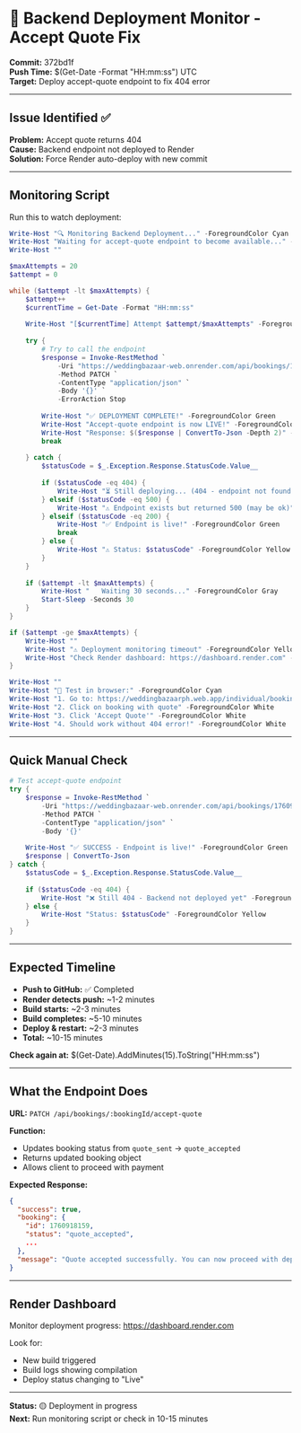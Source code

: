 # 🚀 Backend Deployment Monitor - Accept Quote Fix

**Commit:** 372bd1f  
**Push Time:** $(Get-Date -Format "HH:mm:ss") UTC  
**Target:** Deploy accept-quote endpoint to fix 404 error

---

## Issue Identified ✅

**Problem:** Accept quote returns 404  
**Cause:** Backend endpoint not deployed to Render  
**Solution:** Force Render auto-deploy with new commit

---

## Monitoring Script

Run this to watch deployment:

```powershell
Write-Host "🔍 Monitoring Backend Deployment..." -ForegroundColor Cyan
Write-Host "Waiting for accept-quote endpoint to become available..." -ForegroundColor Yellow
Write-Host ""

$maxAttempts = 20
$attempt = 0

while ($attempt -lt $maxAttempts) {
    $attempt++
    $currentTime = Get-Date -Format "HH:mm:ss"
    
    Write-Host "[$currentTime] Attempt $attempt/$maxAttempts" -ForegroundColor White
    
    try {
        # Try to call the endpoint
        $response = Invoke-RestMethod `
            -Uri "https://weddingbazaar-web.onrender.com/api/bookings/1760918159/accept-quote" `
            -Method PATCH `
            -ContentType "application/json" `
            -Body '{}' `
            -ErrorAction Stop
        
        Write-Host "✅ DEPLOYMENT COMPLETE!" -ForegroundColor Green
        Write-Host "Accept-quote endpoint is now LIVE!" -ForegroundColor Green
        Write-Host "Response: $($response | ConvertTo-Json -Depth 2)" -ForegroundColor Cyan
        break
        
    } catch {
        $statusCode = $_.Exception.Response.StatusCode.Value__
        
        if ($statusCode -eq 404) {
            Write-Host "⏳ Still deploying... (404 - endpoint not found yet)" -ForegroundColor Yellow
        } elseif ($statusCode -eq 500) {
            Write-Host "⚠️ Endpoint exists but returned 500 (may be ok)" -ForegroundColor Yellow
        } elseif ($statusCode -eq 200) {
            Write-Host "✅ Endpoint is live!" -ForegroundColor Green
            break
        } else {
            Write-Host "⚠️ Status: $statusCode" -ForegroundColor Yellow
        }
    }
    
    if ($attempt -lt $maxAttempts) {
        Write-Host "   Waiting 30 seconds..." -ForegroundColor Gray
        Start-Sleep -Seconds 30
    }
}

if ($attempt -ge $maxAttempts) {
    Write-Host ""
    Write-Host "⚠️ Deployment monitoring timeout" -ForegroundColor Yellow
    Write-Host "Check Render dashboard: https://dashboard.render.com" -ForegroundColor Cyan
}

Write-Host ""
Write-Host "🧪 Test in browser:" -ForegroundColor Cyan
Write-Host "1. Go to: https://weddingbazaarph.web.app/individual/bookings" -ForegroundColor White
Write-Host "2. Click on booking with quote" -ForegroundColor White
Write-Host "3. Click 'Accept Quote'" -ForegroundColor White
Write-Host "4. Should work without 404 error!" -ForegroundColor White
```

---

## Quick Manual Check

```powershell
# Test accept-quote endpoint
try {
    $response = Invoke-RestMethod `
        -Uri "https://weddingbazaar-web.onrender.com/api/bookings/1760918159/accept-quote" `
        -Method PATCH `
        -ContentType "application/json" `
        -Body '{}'
    
    Write-Host "✅ SUCCESS - Endpoint is live!" -ForegroundColor Green
    $response | ConvertTo-Json
} catch {
    $statusCode = $_.Exception.Response.StatusCode.Value__
    
    if ($statusCode -eq 404) {
        Write-Host "❌ Still 404 - Backend not deployed yet" -ForegroundColor Red
    } else {
        Write-Host "Status: $statusCode" -ForegroundColor Yellow
    }
}
```

---

## Expected Timeline

- **Push to GitHub:** ✅ Completed
- **Render detects push:** ~1-2 minutes
- **Build starts:** ~2-3 minutes  
- **Build completes:** ~5-10 minutes
- **Deploy & restart:** ~2-3 minutes
- **Total:** ~10-15 minutes

**Check again at:** $(Get-Date).AddMinutes(15).ToString("HH:mm:ss")

---

## What the Endpoint Does

**URL:** `PATCH /api/bookings/:bookingId/accept-quote`

**Function:**
- Updates booking status from `quote_sent` → `quote_accepted`
- Returns updated booking object
- Allows client to proceed with payment

**Expected Response:**
```json
{
  "success": true,
  "booking": {
    "id": 1760918159,
    "status": "quote_accepted",
    ...
  },
  "message": "Quote accepted successfully. You can now proceed with deposit payment."
}
```

---

## Render Dashboard

Monitor deployment progress:
https://dashboard.render.com

Look for:
- New build triggered
- Build logs showing compilation
- Deploy status changing to "Live"

---

**Status:** 🟡 Deployment in progress  
**Next:** Run monitoring script or check in 10-15 minutes
